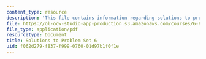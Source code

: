 ```yaml
---
content_type: resource
description: 'This file contains information regarding solutions to problem set 6. '
file: https://ol-ocw-studio-app-production.s3.amazonaws.com/courses/6-851-advanced-data-structures-spring-2012/f062d279f837f999076001d97b1f0f1e_MIT6_851S12_ps6sol.pdf
file_type: application/pdf
resourcetype: Document
title: Solutions to Problem Set 6
uid: f062d279-f837-f999-0760-01d97b1f0f1e
---
```

